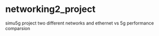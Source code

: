 # networking2_project
simu5g project two different networks and ethernet vs 5g performance comparsion 
